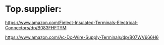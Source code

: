 # Top.supplier:
https://www.amazon.com/Fielect-Insulated-Terminals-Electrical-Connectors/dp/B083FHFTYM

https://www.amazon.com/Ac-Dc-Wire-Supply-Terminals/dp/B07WV666H6
